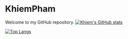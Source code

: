 # KhiemPham

Welcome to my GitHub repository. 
[![Khiem's GitHub stats](https://github-readme-stats.vercel.app/api?username=khiempham16&show_icons=true&layout=compact&theme=dark)](https://github.com/khiempham16)

[![Top Langs](https://github-readme-stats.vercel.app/api/top-langs/?username=khiempham16&layout=compact&theme=dark)](https://github.com/khiempham16)

